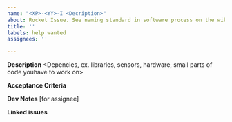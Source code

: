 ```yaml
---
name: "<XP>-<YY>-I <Decription>"
about: Rocket Issue. See naming standard in software process on the wiki
title: ''
labels: help wanted
assignees: ''

---
```


**Description**
 <Describe what the feature or bug that need to be resolved>
 <Description of the big component that encompasses the issue working on>
 <Depencies, ex. libraries, sensors, hardware, small parts of code youhave to work on>
 <the how to do the things>

**Acceptance Criteria**
 <Write specifically what is need for this issue to be completed>

**Dev Notes**
[for assignee]<write down your thought process when developing this issue>

**Linked issues**
 <If there are any related issues>

<Add to milestone>
